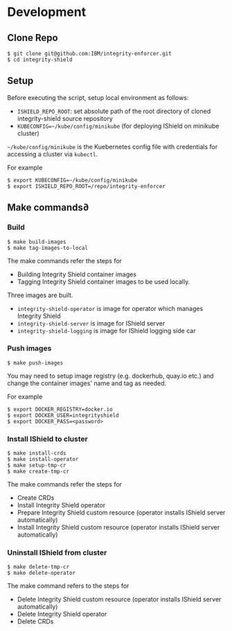# Development

## Clone Repo
```
$ git clone git@github.com:IBM/integrity-enforcer.git
$ cd integrity-shield
```

## Setup
Before executing the script, setup local environment as follows:

- `ISHIELD_REPO_ROOT`: set absolute path of the root directory of cloned integrity-shield source repository
- `KUBECONFIG=~/kube/config/minikube`  (for deploying IShield on minikube cluster)

`~/kube/config/minikube` is the Kuebernetes config file with credentials for accessing a cluster via `kubectl`.

For example
```
$ export KUBECONFIG=~/kube/config/minikube
$ export ISHIELD_REPO_ROOT=/repo/integrity-enforcer
```

## Make commands∂


### Build
```
$ make build-images
$ make tag-images-to-local
```

The make commands refer the steps for
- Building Integrity Shield container images
- Tagging Integrity Shield container images to be used locally.

Three images are built.
- `integrity-shield-operator` is image for operator which manages Integrity Shield
- `integrity-shield-server` is image for IShield server
- `integrity-shield-logging` is image for IShield logging side car

### Push images
```
$ make push-images
```

You may need to setup image registry (e.g. dockerhub, quay.io etc.) and change the container images' name and tag as needed.

For example
```
$ export DOCKER_REGISTRY=docker.io
$ export DOCKER_USER=integrityshield
$ export DOCKER_PASS=<password>
```

### Install IShield to cluster
```
$ make install-crds
$ make install-operator
$ make setup-tmp-cr
$ make create-tmp-cr
```

The make commands refer the steps for
- Create CRDs
- Install Integrity Shield operator
- Prepare Integrity Shield custom resource (operator installs IShield server automatically)
- Install Integrity Shield custom resource (operator installs IShield server automatically)

### Uninstall IShield from cluster
```
$ make delete-tmp-cr
$ make delete-operator
```

The make command refers to the steps for
- Delete Integrity Shield custom resource (operator installs IShield server automatically)
- Delete Integrity Shield operator
- Delete CRDs

